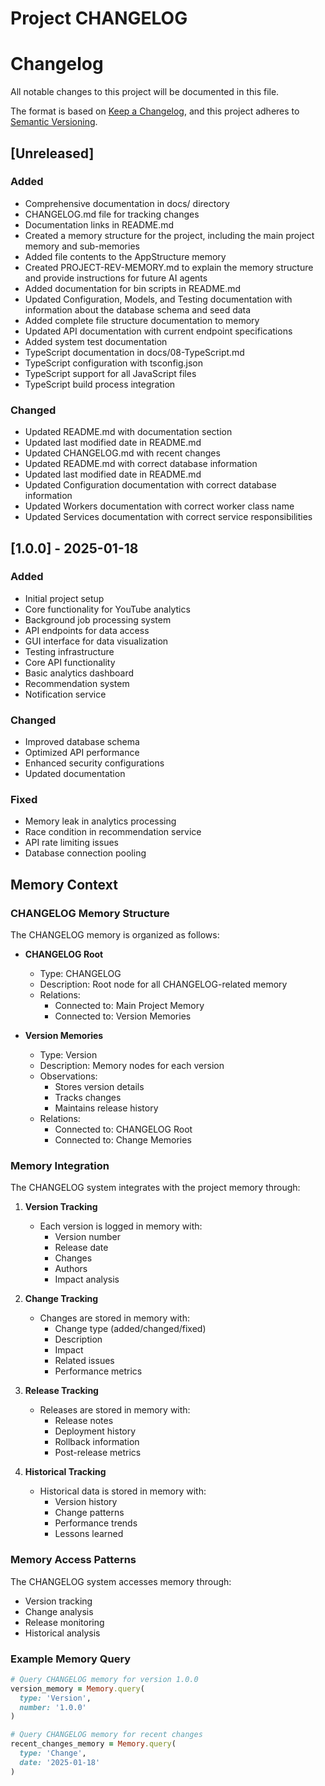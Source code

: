 # Project CHANGELOG

# Changelog

All notable changes to this project will be documented in this file.

The format is based on [Keep a Changelog](https://keepachangelog.com/en/1.0.0/),
and this project adheres to [Semantic Versioning](https://semver.org/spec/v2.0.0.html).

## [Unreleased]

### Added
- Comprehensive documentation in docs/ directory
- CHANGELOG.md file for tracking changes
- Documentation links in README.md
- Created a memory structure for the project, including the main project memory and sub-memories
- Added file contents to the AppStructure memory
- Created PROJECT-REV-MEMORY.md to explain the memory structure and provide instructions for future AI agents
- Added documentation for bin scripts in README.md
- Updated Configuration, Models, and Testing documentation with information about the database schema and seed data
- Added complete file structure documentation to memory
- Updated API documentation with current endpoint specifications
- Added system test documentation
- TypeScript documentation in docs/08-TypeScript.md
- TypeScript configuration with tsconfig.json
- TypeScript support for all JavaScript files
- TypeScript build process integration

### Changed
- Updated README.md with documentation section
- Updated last modified date in README.md
- Updated CHANGELOG.md with recent changes
- Updated README.md with correct database information
- Updated last modified date in README.md
- Updated Configuration documentation with correct database information
- Updated Workers documentation with correct worker class name
- Updated Services documentation with correct service responsibilities


## [1.0.0] - 2025-01-18
### Added
- Initial project setup
- Core functionality for YouTube analytics
- Background job processing system
- API endpoints for data access
- GUI interface for data visualization
- Testing infrastructure
- Core API functionality
- Basic analytics dashboard
- Recommendation system
- Notification service

### Changed
- Improved database schema
- Optimized API performance
- Enhanced security configurations
- Updated documentation

### Fixed
- Memory leak in analytics processing
- Race condition in recommendation service
- API rate limiting issues
- Database connection pooling

## Memory Context

### CHANGELOG Memory Structure
The CHANGELOG memory is organized as follows:

- **CHANGELOG Root**
  - Type: CHANGELOG
  - Description: Root node for all CHANGELOG-related memory
  - Relations:
    - Connected to: Main Project Memory
    - Connected to: Version Memories

- **Version Memories**
  - Type: Version
  - Description: Memory nodes for each version
  - Observations:
    - Stores version details
    - Tracks changes
    - Maintains release history
  - Relations:
    - Connected to: CHANGELOG Root
    - Connected to: Change Memories

### Memory Integration
The CHANGELOG system integrates with the project memory through:

1. **Version Tracking**
   - Each version is logged in memory with:
     - Version number
     - Release date
     - Changes
     - Authors
     - Impact analysis

2. **Change Tracking**
   - Changes are stored in memory with:
     - Change type (added/changed/fixed)
     - Description
     - Impact
     - Related issues
     - Performance metrics

3. **Release Tracking**
   - Releases are stored in memory with:
     - Release notes
     - Deployment history
     - Rollback information
     - Post-release metrics

4. **Historical Tracking**
   - Historical data is stored in memory with:
     - Version history
     - Change patterns
     - Performance trends
     - Lessons learned

### Memory Access Patterns
The CHANGELOG system accesses memory through:
- Version tracking
- Change analysis
- Release monitoring
- Historical analysis

### Example Memory Query
```ruby
# Query CHANGELOG memory for version 1.0.0
version_memory = Memory.query(
  type: 'Version',
  number: '1.0.0'
)

# Query CHANGELOG memory for recent changes
recent_changes_memory = Memory.query(
  type: 'Change',
  date: '2025-01-18'
)
